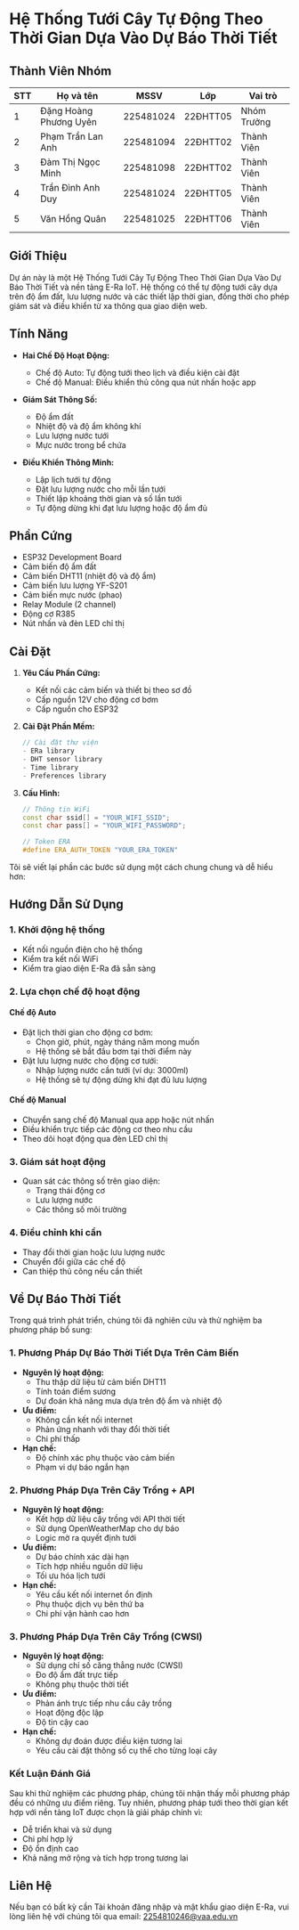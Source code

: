 # Hệ Thống Tưới Cây Tự Động Theo Thời Gian Dựa Vào Dự Báo Thời Tiết

## Thành Viên Nhóm

| STT | Họ và tên | MSSV | Lớp | Vai trò |
|-----|-----------|------|------|----------|
| 1 | Đặng Hoàng Phương Uyên | 225481024 | 22ĐHTT05 | Nhóm Trưởng |
| 2 | Phạm Trần Lan Anh | 225481094 | 22ĐHTT02 | Thành Viên |
| 3 | Đàm Thị Ngọc Minh | 225481098 | 22ĐHTT02 | Thành Viên |
| 4 | Trần Đình Anh Duy | 225481024 | 22ĐHTT05 | Thành Viên |
| 5 | Văn Hồng Quân | 225481025 | 22ĐHTT06 | Thành Viên |

## Giới Thiệu
Dự án này là một Hệ Thống Tưới Cây Tự Động Theo Thời Gian Dựa Vào Dự Báo Thời Tiết và nền tảng E-Ra IoT. Hệ thống có thể tự động tưới cây dựa trên độ ẩm đất, lưu lượng nước và các thiết lập thời gian, đồng thời cho phép giám sát và điều khiển từ xa thông qua giao diện web.

## Tính Năng
- **Hai Chế Độ Hoạt Động:**
  - Chế độ Auto: Tự động tưới theo lịch và điều kiện cài đặt
  - Chế độ Manual: Điều khiển thủ công qua nút nhấn hoặc app

- **Giám Sát Thông Số:**
  - Độ ẩm đất
  - Nhiệt độ và độ ẩm không khí
  - Lưu lượng nước tưới
  - Mực nước trong bể chứa

- **Điều Khiển Thông Minh:**
  - Lập lịch tưới tự động
  - Đặt lưu lượng nước cho mỗi lần tưới
  - Thiết lập khoảng thời gian và số lần tưới
  - Tự động dừng khi đạt lưu lượng hoặc độ ẩm đủ

## Phần Cứng
- ESP32 Development Board
- Cảm biến độ ẩm đất
- Cảm biến DHT11 (nhiệt độ và độ ẩm)
- Cảm biến lưu lượng YF-S201
- Cảm biến mực nước (phao)
- Relay Module (2 channel)
- Động cơ R385
- Nút nhấn và đèn LED chỉ thị

## Cài Đặt
1. **Yêu Cầu Phần Cứng:**
   - Kết nối các cảm biến và thiết bị theo sơ đồ
   - Cấp nguồn 12V cho động cơ bơm
   - Cấp nguồn cho ESP32

2. **Cài Đặt Phần Mềm:**
   ```cpp
   // Cài đặt thư viện
   - ERa library
   - DHT sensor library
   - Time library
   - Preferences library
   ```

3. **Cấu Hình:**
   ```cpp
   // Thông tin WiFi
   const char ssid[] = "YOUR_WIFI_SSID";
   const char pass[] = "YOUR_WIFI_PASSWORD";

   // Token ERA
   #define ERA_AUTH_TOKEN "YOUR_ERA_TOKEN"
   ```


Tôi sẽ viết lại phần các bước sử dụng một cách chung chung và dễ hiểu hơn:

## Hướng Dẫn Sử Dụng

### 1. Khởi động hệ thống
- Kết nối nguồn điện cho hệ thống
- Kiểm tra kết nối WiFi
- Kiểm tra giao diện E-Ra đã sẵn sàng

### 2. Lựa chọn chế độ hoạt động
#### Chế độ Auto
- Đặt lịch thời gian cho động cơ bơm:
  + Chọn giờ, phút, ngày tháng năm mong muốn
  + Hệ thống sẽ bắt đầu bơm tại thời điểm này
- Đặt lưu lượng nước cho động cơ tưới:
  + Nhập lượng nước cần tưới (ví dụ: 3000ml)
  + Hệ thống sẽ tự động dừng khi đạt đủ lưu lượng

#### Chế độ Manual
- Chuyển sang chế độ Manual qua app hoặc nút nhấn
- Điều khiển trực tiếp các động cơ theo nhu cầu
- Theo dõi hoạt động qua đèn LED chỉ thị

### 3. Giám sát hoạt động
- Quan sát các thông số trên giao diện:
  + Trạng thái động cơ
  + Lưu lượng nước
  + Các thông số môi trường

### 4. Điều chỉnh khi cần
- Thay đổi thời gian hoặc lưu lượng nước
- Chuyển đổi giữa các chế độ
- Can thiệp thủ công nếu cần thiết

## Về Dự Báo Thời Tiết
Trong quá trình phát triển, chúng tôi đã nghiên cứu và thử nghiệm ba phương pháp bổ sung:

### 1. Phương Pháp Dự Báo Thời Tiết Dựa Trên Cảm Biến
* **Nguyên lý hoạt động:**
  - Thu thập dữ liệu từ cảm biến DHT11
  - Tính toán điểm sương
  - Dự đoán khả năng mưa dựa trên độ ẩm và nhiệt độ
* **Ưu điểm:**
  - Không cần kết nối internet
  - Phản ứng nhanh với thay đổi thời tiết
  - Chi phí thấp
* **Hạn chế:**
  - Độ chính xác phụ thuộc vào cảm biến
  - Phạm vi dự báo ngắn hạn

### 2. Phương Pháp Dựa Trên Cây Trồng + API
* **Nguyên lý hoạt động:**
  - Kết hợp dữ liệu cây trồng với API thời tiết
  - Sử dụng OpenWeatherMap cho dự báo
  - Logic mờ ra quyết định tưới
* **Ưu điểm:**
  - Dự báo chính xác dài hạn
  - Tích hợp nhiều nguồn dữ liệu
  - Tối ưu hóa lịch tưới
* **Hạn chế:**
  - Yêu cầu kết nối internet ổn định
  - Phụ thuộc dịch vụ bên thứ ba
  - Chi phí vận hành cao hơn

### 3. Phương Pháp Dựa Trên Cây Trồng (CWSI)
* **Nguyên lý hoạt động:**
  - Sử dụng chỉ số căng thẳng nước (CWSI)
  - Đo độ ẩm đất trực tiếp
  - Không phụ thuộc thời tiết
* **Ưu điểm:**
  - Phản ánh trực tiếp nhu cầu cây trồng
  - Hoạt động độc lập
  - Độ tin cậy cao
* **Hạn chế:**
  - Không dự đoán được điều kiện tương lai
  - Yêu cầu cài đặt thông số cụ thể cho từng loại cây

### Kết Luận Đánh Giá
Sau khi thử nghiệm các phương pháp, chúng tôi nhận thấy mỗi phương pháp đều có những ưu điểm riêng. Tuy nhiên, phương pháp tưới theo thời gian kết hợp với nền tảng IoT được chọn là giải pháp chính vì:
- Dễ triển khai và sử dụng
- Chi phí hợp lý
- Độ ổn định cao
- Khả năng mở rộng và tích hợp trong tương lai

## Liên Hệ

Nếu bạn có bất kỳ cần Tài khoản đăng nhập và mật khẩu giao diện E-Ra, vui lòng liên hệ với chúng tôi qua email: [2254810246@vaa.edu.vn](mailto:2254810246@vaa.edu.vn)
